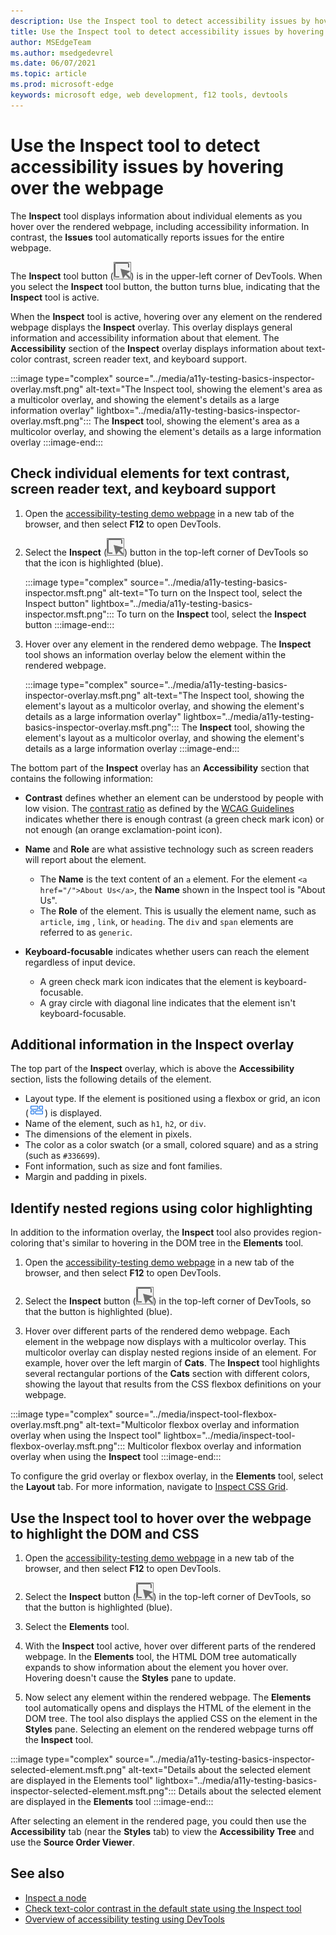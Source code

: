 ```yaml
---
description: Use the Inspect tool to detect accessibility issues by hovering over the webpage.
title: Use the Inspect tool to detect accessibility issues by hovering over the webpage
author: MSEdgeTeam
ms.author: msedgedevrel
ms.date: 06/07/2021
ms.topic: article
ms.prod: microsoft-edge
keywords: microsoft edge, web development, f12 tools, devtools
---
```

# Use the Inspect tool to detect accessibility issues by hovering over the webpage

The **Inspect** tool displays information about individual elements as you hover over the rendered webpage, including accessibility information.
In contrast, the **Issues** tool automatically reports issues for the entire webpage.

The **Inspect** tool button (![Inspect](../media/inspect-icon.msft.png)) is in the upper-left corner of DevTools.  When you select the **Inspect** tool button, the button turns blue, indicating that the **Inspect** tool is active.

When the **Inspect** tool is active, hovering over any element on the rendered webpage displays the **Inspect** overlay. This overlay displays general information and accessibility information about that element.  The **Accessibility** section of the **Inspect** overlay displays information about text-color contrast, screen reader text, and keyboard support.

:::image type="complex" source="../media/a11y-testing-basics-inspector-overlay.msft.png" alt-text="The Inspect tool, showing the element's area as a multicolor overlay, and showing the element's details as a large information overlay" lightbox="../media/a11y-testing-basics-inspector-overlay.msft.png":::
    The **Inspect** tool, showing the element's area as a multicolor overlay, and showing the element's details as a large information overlay
:::image-end:::


<!-- ====================================================================== -->
## Check individual elements for text contrast, screen reader text, and keyboard support

<!-- Inspect tool: Accessibility section of overlay -->

1.  Open the [accessibility-testing demo webpage](https://microsoftedge.github.io/DevToolsSamples/a11y-testing/page-with-errors.html) in a new tab of the browser, and then select **F12** to open DevTools.

1.  Select the **Inspect** (![Inspect](../media/inspect-icon.msft.png)) button in the top-left corner of DevTools so that the icon is highlighted (blue).

    :::image type="complex" source="../media/a11y-testing-basics-inspector.msft.png" alt-text="To turn on the Inspect tool, select the Inspect button" lightbox="../media/a11y-testing-basics-inspector.msft.png":::
        To turn on the **Inspect** tool, select the **Inspect** button
    :::image-end:::

1.  Hover over any element in the rendered demo webpage.  The **Inspect** tool shows an information overlay below the element within the rendered webpage.

    :::image type="complex" source="../media/a11y-testing-basics-inspector-overlay.msft.png" alt-text="The Inspect tool, showing the element's layout as a multicolor overlay, and showing the element's details as a large information overlay" lightbox="../media/a11y-testing-basics-inspector-overlay.msft.png":::
        The **Inspect** tool, showing the element's layout as a multicolor overlay, and showing the element's details as a large information overlay
    :::image-end:::

The bottom part of the **Inspect** overlay has an **Accessibility** section that contains the following information:

*   **Contrast** defines whether an element can be understood by people with low vision.  The [contrast ratio](https://www.w3.org/TR/WCAG21/#dfn-contrast-ratio) as defined by the [WCAG Guidelines](https://www.w3.org/TR/WCAG21/) indicates whether there is enough contrast (a green check mark icon) or not enough (an orange exclamation-point icon).

*   **Name** and **Role** are what assistive technology such as screen readers will report about the element.
    *   The **Name** is the text content of an `a` element.  For the element `<a href="/">About Us</a>`, the **Name** shown in the Inspect tool is "About Us".
    *   The **Role** of the element.  This is usually the element name, such as `article`, `img` , `link`, or `heading`.  The `div` and `span` elements are referred to as `generic`.

*   **Keyboard-focusable** indicates whether users can reach the element regardless of input device.
    *   A green check mark icon indicates that the element is keyboard-focusable.
    *   A gray circle with diagonal line indicates that the element isn't keyboard-focusable.


<!-- ====================================================================== -->
## Additional information in the Inspect overlay

<!-- general info about the Inspect tool, not particularly focused on accessibility -->

The top part of the **Inspect** overlay, which is above the **Accessibility** section, lists the following details of the element.

*   Layout type. If the element is positioned using a flexbox or grid, an icon (![Grid layout icon](../media/grid-icon.msft.png)) is displayed.
*   Name of the element, such as `h1`, `h2`, or `div`.
*   The dimensions of the element in pixels.
*   The color as a color swatch (or a small, colored square) and as a string (such as `#336699`).
*   Font information, such as size and font families.
*   Margin and padding in pixels.


<!-- ====================================================================== -->
## Identify nested regions using color highlighting

<!-- general info about the Inspect tool, not particularly focused on accessibility -->

In addition to the information overlay, the **Inspect** tool also provides region-coloring that's similar to hovering in the DOM tree in the **Elements** tool.

1.  Open the [accessibility-testing demo webpage](https://microsoftedge.github.io/DevToolsSamples/a11y-testing/page-with-errors.html) in a new tab of the browser, and then select **F12** to open DevTools.

1.  Select the **Inspect** button (![Inspect tool icon](../media/inspect-icon.msft.png)) in the top-left corner of DevTools, so that the button is highlighted (blue).

1.  Hover over different parts of the rendered demo webpage.  Each element in the webpage now displays with a multicolor overlay. This multicolor overlay can display nested regions inside of an element. For example, hover over the left margin of **Cats**.  The **Inspect** tool highlights several rectangular portions of the **Cats** section with different colors, showing the layout that results from the CSS flexbox definitions on your webpage.

:::image type="complex" source="../media/inspect-tool-flexbox-overlay.msft.png" alt-text="Multicolor flexbox overlay and information overlay when using the Inspect tool" lightbox="../media/inspect-tool-flexbox-overlay.msft.png":::
    Multicolor flexbox overlay and information overlay when using the **Inspect** tool
:::image-end:::

To configure the grid overlay or flexbox overlay, in the **Elements** tool, select the **Layout** tab.  For more information, navigate to [Inspect CSS Grid](..\css\grid.md).


<!-- ====================================================================== -->
## Use the Inspect tool to hover over the webpage to highlight the DOM and CSS

<!-- general info about the Inspect tool, not particularly focused on accessibility -->

1.  Open the [accessibility-testing demo webpage](https://microsoftedge.github.io/DevToolsSamples/a11y-testing/page-with-errors.html) in a new tab of the browser, and then select **F12** to open DevTools.

1.  Select the **Inspect** button (![the Inspect tool](../media/inspect-icon.msft.png)) in the top-left corner of DevTools, so that the button is highlighted (blue).

1.  Select the **Elements** tool.

1.  With the **Inspect** tool active, hover over different parts of the rendered webpage.  In the **Elements** tool, the HTML DOM tree automatically expands to show information about the element you hover over.  Hovering doesn't cause the **Styles** pane to update.

1.  Now select any element within the rendered webpage.  The **Elements** tool automatically opens and displays the HTML of the element in the DOM tree. The tool also displays the applied CSS on the element in the **Styles** pane.  Selecting an element on the rendered webpage turns off the **Inspect** tool.

:::image type="complex" source="../media/a11y-testing-basics-inspector-selected-element.msft.png" alt-text="Details about the selected element are displayed in the Elements tool" lightbox="../media/a11y-testing-basics-inspector-selected-element.msft.png":::
    Details about the selected element are displayed in the **Elements** tool
:::image-end:::

After selecting an element in the rendered page, you could then use the **Accessibility** tab (near the **Styles** tab) to view the **Accessibility Tree** and use the **Source Order Viewer**.


<!-- ====================================================================== -->
## See also

*  [Inspect a node](../dom/index.md#inspect-a-node)
*  [Check text-color contrast in the default state using the Inspect tool](test-inspect-text-contrast.md)
*  [Overview of accessibility testing using DevTools](accessibility-testing-in-devtools.md)
